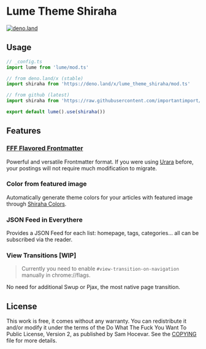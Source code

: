 # Lume Theme Shiraha

[![deno.land](https://img.shields.io/badge/available%20on-deno.land/x-black.svg?logo=deno)](https://deno.land/x/lume_theme_shiraha)

## Usage

```ts
// _config.ts
import lume from 'lume/mod.ts'

// from deno.land/x (stable)
import shiraha from 'https://deno.land/x/lume_theme_shiraha/mod.ts'

// from github (latest)
import shiraha from 'https://raw.githubusercontent.com/importantimport/lume_theme_shiraha/main/mod.ts'

export default lume().use(shiraha())
```

## Features

### [FFF Flavored Frontmatter](https://fff.js.org)

Powerful and versatile Frontmatter format. If you were using [Urara](https://github.com/importantimport/urara) before, your postings will not require much modification to migrate.

### Color from featured image

Automatically generate theme colors for your articles with featured image through [Shiraha Colors](https://github.com/importantimport/shiraha/tree/main/packages/shiraha-colors).

### JSON Feed in Everythere

Provides a JSON Feed for each list: homepage, tags, categories... all can be subscribed via the reader.

### View Transitions [WIP]

> Currently you need to enable `#view-transition-on-navigation` manually in chrome://flags.

No need for additional Swup or Pjax, the most native page transition.

## License

This work is free, it comes without any warranty. You can redistribute it and/or modify it under the
terms of the Do What The Fuck You Want To Public License, Version 2,
as published by Sam Hocevar. See the [COPYING](COPYING) file for more details.
